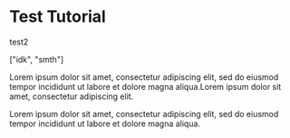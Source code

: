 # Test Tutorial

test2

["idk", "smth"]

Lorem ipsum dolor sit amet, consectetur adipiscing elit, sed do eiusmod tempor incididunt ut labore et dolore magna aliqua.Lorem ipsum dolor sit amet, consectetur adipiscing elit.

Lorem ipsum dolor sit amet, consectetur adipiscing elit, sed do eiusmod tempor incididunt ut labore et dolore magna aliqua.
